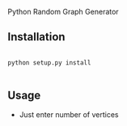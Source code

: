 
Python Random Graph Generator



## Installation ##
```python

python setup.py install
 
```


## Usage ##
- Just enter number of vertices